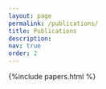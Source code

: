 ```yaml
---
layout: page
permalink: /publications/
title: Publications
description: 
nav: true
order: 2
---
```


{%include papers.html %} 